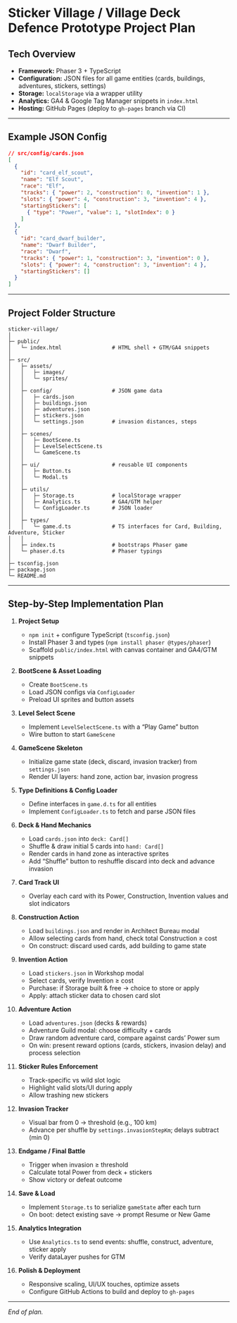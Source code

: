 
# Sticker Village / Village Deck Defence Prototype Project Plan

## Tech Overview

- **Framework:** Phaser 3 + TypeScript
- **Configuration:** JSON files for all game entities (cards, buildings, adventures, stickers, settings)
- **Storage:** `localStorage` via a wrapper utility
- **Analytics:** GA4 & Google Tag Manager snippets in `index.html`
- **Hosting:** GitHub Pages (deploy to `gh-pages` branch via CI)

---

## Example JSON Config

```json
// src/config/cards.json
[
  {
    "id": "card_elf_scout",
    "name": "Elf Scout",
    "race": "Elf",
    "tracks": { "power": 2, "construction": 0, "invention": 1 },
    "slots": { "power": 4, "construction": 3, "invention": 4 },
    "startingStickers": [
      { "type": "Power", "value": 1, "slotIndex": 0 }
    ]
  },
  {
    "id": "card_dwarf_builder",
    "name": "Dwarf Builder",
    "race": "Dwarf",
    "tracks": { "power": 1, "construction": 3, "invention": 0 },
    "slots": { "power": 4, "construction": 3, "invention": 4 },
    "startingStickers": []
  }
]
```

---

## Project Folder Structure

```
sticker-village/
│
├─ public/
│   └─ index.html                # HTML shell + GTM/GA4 snippets
│
├─ src/
│   ├─ assets/
│   │   ├─ images/
│   │   └─ sprites/
│   │
│   ├─ config/                   # JSON game data
│   │   ├─ cards.json
│   │   ├─ buildings.json
│   │   ├─ adventures.json
│   │   ├─ stickers.json
│   │   └─ settings.json         # invasion distances, steps
│   │
│   ├─ scenes/
│   │   ├─ BootScene.ts
│   │   ├─ LevelSelectScene.ts
│   │   └─ GameScene.ts
│   │
│   ├─ ui/                       # reusable UI components
│   │   ├─ Button.ts
│   │   └─ Modal.ts
│   │
│   ├─ utils/
│   │   ├─ Storage.ts            # localStorage wrapper
│   │   ├─ Analytics.ts          # GA4/GTM helper
│   │   └─ ConfigLoader.ts       # JSON loader
│   │
│   ├─ types/
│   │   └─ game.d.ts             # TS interfaces for Card, Building, Adventure, Sticker
│   │
│   ├─ index.ts                  # bootstraps Phaser game
│   └─ phaser.d.ts               # Phaser typings
│
├─ tsconfig.json
├─ package.json
└─ README.md
```

---

## Step-by-Step Implementation Plan

1. **Project Setup**  
   - `npm init` + configure TypeScript (`tsconfig.json`)  
   - Install Phaser 3 and types (`npm install phaser @types/phaser`)  
   - Scaffold `public/index.html` with canvas container and GA4/GTM snippets

2. **BootScene & Asset Loading**  
   - Create `BootScene.ts`  
   - Load JSON configs via `ConfigLoader`  
   - Preload UI sprites and button assets

3. **Level Select Scene**  
   - Implement `LevelSelectScene.ts` with a “Play Game” button  
   - Wire button to start `GameScene`

4. **GameScene Skeleton**  
   - Initialize game state (deck, discard, invasion tracker) from `settings.json`  
   - Render UI layers: hand zone, action bar, invasion progress

5. **Type Definitions & Config Loader**  
   - Define interfaces in `game.d.ts` for all entities  
   - Implement `ConfigLoader.ts` to fetch and parse JSON files

6. **Deck & Hand Mechanics**  
   - Load `cards.json` into `deck: Card[]`  
   - Shuffle & draw initial 5 cards into `hand: Card[]`  
   - Render cards in hand zone as interactive sprites  
   - Add “Shuffle” button to reshuffle discard into deck and advance invasion

7. **Card Track UI**  
   - Overlay each card with its Power, Construction, Invention values and slot indicators

8. **Construction Action**  
   - Load `buildings.json` and render in Architect Bureau modal  
   - Allow selecting cards from hand, check total Construction ≥ cost  
   - On construct: discard used cards, add building to game state

9. **Invention Action**  
   - Load `stickers.json` in Workshop modal  
   - Select cards, verify Invention ≥ cost  
   - Purchase: if Storage built & free → choice to store or apply  
   - Apply: attach sticker data to chosen card slot

10. **Adventure Action**  
    - Load `adventures.json` (decks & rewards)  
    - Adventure Guild modal: choose difficulty + cards  
    - Draw random adventure card, compare against cards’ Power sum  
    - On win: present reward options (cards, stickers, invasion delay) and process selection

11. **Sticker Rules Enforcement**  
    - Track-specific vs wild slot logic  
    - Highlight valid slots/UI during apply  
    - Allow trashing new stickers

12. **Invasion Tracker**  
    - Visual bar from 0 → threshold (e.g., 100 km)  
    - Advance per shuffle by `settings.invasionStepKm`; delays subtract (min 0)

13. **Endgame / Final Battle**  
    - Trigger when invasion ≥ threshold  
    - Calculate total Power from deck + stickers  
    - Show victory or defeat outcome

14. **Save & Load**  
    - Implement `Storage.ts` to serialize `gameState` after each turn  
    - On boot: detect existing save → prompt Resume or New Game

15. **Analytics Integration**  
    - Use `Analytics.ts` to send events: shuffle, construct, adventure, sticker apply  
    - Verify dataLayer pushes for GTM

16. **Polish & Deployment**  
    - Responsive scaling, UI/UX touches, optimize assets  
    - Configure GitHub Actions to build and deploy to `gh-pages`

---

*End of plan.*
